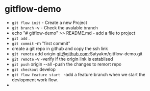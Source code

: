 # gitflow-demo

- `git flow init` - Create a new Project
- `git branch` -v - Check the avalable branch
-  echo "# gitflow-demo" >> README.md - add a file to project
- `git add` .
- `git commit` -m "first commit"
- create a git repo in github and copy the ssh link
- `git remote` add origin git@github.com:Satyakm/gitflow-demo.git
- `git remote` -v  -verify if the origin link is establised
- `git push` origin --all -push the changes to remort repo
- `git checkout` develop
- `git flow feature start `<feature-id> -add a feature branch when we start the devlopment work flow.
- 